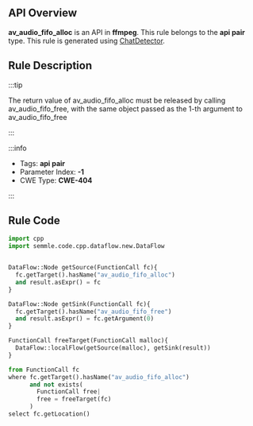 ---
---


## API Overview
**av_audio_fifo_alloc** is an API in **ffmpeg**. This rule belongs to the **api pair** type. This rule is generated using [ChatDetector](../../tools/ChatDetector).
## Rule Description

:::tip

The return value of av_audio_fifo_alloc must be released by calling av_audio_fifo_free, with the same object passed as the 1-th argument to av_audio_fifo_free

:::

:::info

- Tags: **api pair**
- Parameter Index: **-1**
- CWE Type: **CWE-404**

:::

## Rule Code
```python
import cpp
import semmle.code.cpp.dataflow.new.DataFlow


DataFlow::Node getSource(FunctionCall fc){
  fc.getTarget().hasName("av_audio_fifo_alloc")
  and result.asExpr() = fc
}

DataFlow::Node getSink(FunctionCall fc){
  fc.getTarget().hasName("av_audio_fifo_free")
  and result.asExpr() = fc.getArgument(0)
}

FunctionCall freeTarget(FunctionCall malloc){
  DataFlow::localFlow(getSource(malloc), getSink(result))
}

from FunctionCall fc
where fc.getTarget().hasName("av_audio_fifo_alloc")
      and not exists(
        FunctionCall free| 
        free = freeTarget(fc)
      )
select fc.getLocation()

```